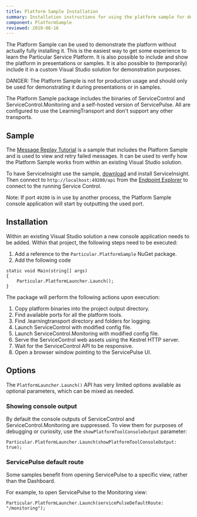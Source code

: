 ```yaml
---
title: Platform Sample Installation
summary: Installation instructions for using the platform sample for demo purposes.
component: PlatformSample
reviewed: 2019-06-16
---
```


The Platform Sample can be used to demonstrate the platform without actually fully installing it. This is the easiest way to get some experience to learn the Particular Service Platform. It is also possible to include and show the platform in presentations or samples. It is also possible to (temporarily) include it in a custom Visual Studio solution for demonstration purposes.

DANGER: The Platform Sample is not for production usage and should only be used for demonstrating it during presentations or in samples.

The Platform Sample package includes the binaries of ServiceControl and ServiceControl.Monitoring and a self-hosted version of ServicePulse. All are configured to use the LearningTransport and don't support any other transports.

## Sample

The [Message Replay Tutorial](https://docs.particular.net/tutorials/message-replay/) is a sample that includes the Platform Sample and is used to view and retry failed messages. It can be used to verify how the Platform Sample works from within an existing Visual Studio solution.

To have ServiceInsight use the sample, [download](https://github.com/Particular/serviceinsight/releases/latest) and install ServiceInsight. Then connect to `http://localhost:49200/api` from the [Endpoint Explorer](/serviceinsight/#endpoint-explorer) to connect to the running Service Control.

Note: If port `49200` is in use by another process, the Platform Sample console application will start by outputting the used port.

## Installation

Within an existing Visual Studio solution a new console application needs to be added. Within that project, the following steps need to be executed:

1. Add a reference to the `Particular.PlatformSample` NuGet package.
1. Add the following code

```CSharp
static void Main(string[] args)
{
    Particular.PlatformLauncher.Launch();
}
```

The package will perform the following actions upon execution:

1. Copy platform binaries into the project output directory.
1. Find available ports for all the platform tools.
1. Find .learningtransport directory and folders for logging.
1. Launch ServiceControl with modified config file.
1. Launch ServiceControl.Monitoring with modified config file.
1. Serve the ServiceControl web assets using the Kestrel HTTP server.
1. Wait for the ServiceControl API to be responsive.
1. Open a browser window pointing to the ServicePulse UI.

## Options

The `PlatformLauncher.Launch()` API has very limited options available as optional parameters, which can be mixed as needed.

### Showing console output

By default the console outputs of ServiceControl and ServiceControl.Monitoring are suppressed. To view them for purposes of debugging or curiosity, use the `showPlatformToolConsoleOutput` parameter:

```CSharp
Particular.PlatformLauncher.Launch(showPlatformToolConsoleOutput: true);
```

### ServicePulse default route

Some samples benefit from opening ServicePulse to a specific view, rather than the Dashboard.

For example, to open ServicePulse to the Monitoring view:

```CSharp
Particular.PlatformLauncher.Launch(servicePulseDefaultRoute: "/monitoring");
```
